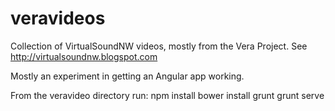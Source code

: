 veravideos
==========

Collection of VirtualSoundNW videos, mostly from the Vera Project. See http://virtualsoundnw.blogspot.com

Mostly an experiment in getting an Angular app working.

From the veravideo directory run:
npm install
bower install
grunt
grunt serve

